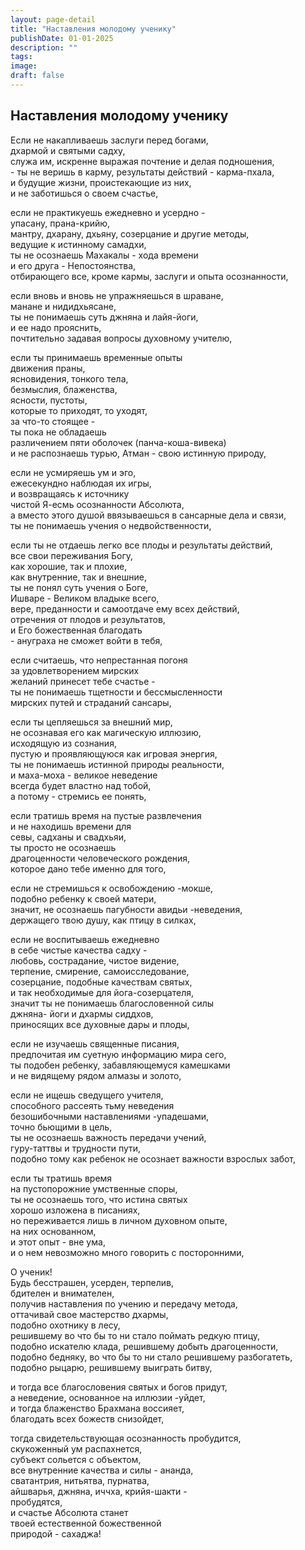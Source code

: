 ```yaml
---
layout: page-detail
title: "Наставления молодому ученику"
publishDate: 01-01-2025
description: ""
tags:
image:
draft: false
---
```


## Наставления молодому ученику
Если не накапливаешь заслуги перед богами,   
дхармой и святыми садху,  
служа им, искренне выражая почтение и делая подношения,   
\- ты не веришь в карму, результаты действий - карма-пхала,  
 и будущие жизни, проистекающие из них,  
и не заботишься о своем счастье,  
  
если не практикуешь ежедневно и усердно -   
упасану, прана-крийю,  
мантру, дхарану, дхьяну, созерцание и другие методы,  
ведущие к истинному самадхи,  
ты не осознаешь Махакалы - хода времени   
и его друга - Непостоянства,  
отбирающего все, кроме кармы, заслуги и опыта осознанности,   
  
если вновь и вновь не упражняешься в шраване,  
 манане и нидидхьясане,  
ты не понимаешь суть джняна и лайя-йоги,  
и ее надо прояснить,  
почтительно задавая вопросы духовному учителю,  
  
если ты принимаешь временные опыты  
 движения праны,   
ясновидения, тонкого тела,  
безмыслия, блаженства,  
ясности, пустоты,   
которые то приходят, то уходят,   
за что-то стоящее -   
ты пока не обладаешь  
различением пяти оболочек (панча-коша-вивека)  
и не распознаешь турью, Атман - свою истинную природу,  
  
если не усмиряешь ум и эго,  
ежесекундно наблюдая их игры,  
и возвращаясь к источнику  
чистой Я-есмь осознанности Абсолюта,  
а вместо этого душой ввязываешься в сансарные дела и связи,  
ты не понимаешь учения о недвойственности,  
  
если ты не отдаешь легко все плоды и результаты действий,  
все свои переживания Богу,  
как хорошие, так и плохие,  
как внутренние, так и внешние,  
ты не понял суть учения о Боге,  
 Ишваре - Великом владыке всего,   
 вере, преданности и самоотдаче ему всех действий,   
отречения от плодов и результатов,  
и Его божественная благодать   
\- ануграха не сможет войти в тебя,  
  
если считаешь, что непрестанная погоня   
за удовлетворением мирских   
желаний принесет тебе счастье -  
ты не понимаешь тщетности и бессмысленности   
мирских путей и страданий сансары,  
  
если ты цепляешься за внешний мир,   
не осознавая его как магическую иллюзию,   
исходящую из сознания,  
пустую и проявляющуюся как игровая энергия,  
ты не понимаешь истинной природы реальности,  
и маха-моха - великое неведение  
всегда будет властно над тобой,  
а потому - стремись ее понять,  
  
если тратишь время на пустые развлечения  
и не находишь времени для  
 севы, садханы и свадхьяи,  
ты просто не осознаешь   
драгоценности человеческого рождения,  
которое дано тебе именно для того,  
  
если не стремишься к освобождению -мокше,  
подобно ребенку к своей матери,  
значит, не осознаешь пагубности авидьи -неведения,  
держащего твою душу, как птицу в силках,  
  
если не воспитываешь ежедневно   
в себе чистые качества садху -  
любовь, сострадание, чистое видение,   
терпение, смирение, самоисследование,  
созерцание, подобные качествам святых,   
и так необходимые для йога-созерцателя,   
значит ты не понимаешь благословенной силы  
 джняна- йоги и дхармы сиддхов,  
приносящих все духовные дары и плоды,  
  
если не изучаешь священные писания,  
 предпочитая им суетную информацию мира сего,  
ты подобен ребенку, забавляющемуся камешками   
и не видящему рядом алмазы и золото,   
  
если не ищешь сведущего учителя,   
 способного рассеять тьму неведения  
безошибочными наставлениями -упадешами,   
точно бьющими в цель,  
ты не осознаешь важность передачи учений,   
гуру-таттвы и трудности пути,  
подобно тому как ребенок не осознает важности взрослых забот,  
  
если ты тратишь время   
на пустопорожние умственные споры,  
ты не осознаешь того, что истина святых   
хорошо изложена в писаниях,   
но переживается лишь в личном духовном опыте,  
 на них основанном,   
и этот опыт - вне ума,  
и о нем невозможно много говорить с посторонними,  
  
О ученик!   
Будь бесстрашен, усерден, терпелив,   
бдителен и внимателен,   
получив наставления по учению и передачу метода,   
оттачивай свое мастерство дхармы,  
подобно охотнику в лесу,  
решившему во что бы то ни стало поймать редкую птицу,  
подобно искателю клада, решившему добыть драгоценности,  
подобно бедняку, во что бы то ни стало решившему разбогатеть,  
подобно рыцарю, решившему выиграть битву,  
  
и тогда все благословения святых и богов придут,   
а неведение, основанное на иллюзии -уйдет,  
и тогда блаженство Брахмана воссияет,  
благодать всех божеств снизойдет,  
  
тогда свидетельствующая осознанность пробудится,  
скукоженный ум распахнется,  
субъект сольется с объектом,  
все внутренние качества и силы - ананда,  
 сватантрия, нитьятва, пурнатва,   
айшварья, джняна, иччха, крийя-шакти -   
пробудятся,  
и счастье Абсолюта станет  
 твоей естественной божественной  
 природой - сахаджа!
  
  
